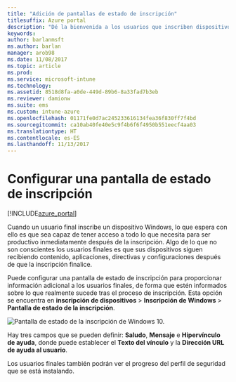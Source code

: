 ```yaml
---
title: "Adición de pantallas de estado de inscripción"
titlesuffix: Azure portal
description: "Dé la bienvenida a los usuarios que inscriben dispositivos Windows 10."
keywords: 
author: barlanmsft
ms.author: barlan
manager: arob98
ms.date: 11/08/2017
ms.topic: article
ms.prod: 
ms.service: microsoft-intune
ms.technology: 
ms.assetid: 8518d8fa-a0de-449d-89b6-8a33fad7b3eb
ms.reviewer: damionw
ms.suite: ems
ms.custom: intune-azure
ms.openlocfilehash: 01171fe0d7ac245233616134fea36f830ff7f4bd
ms.sourcegitcommit: ca10ab40fe40e5c9f4b6f6f4950b551eecf4aa03
ms.translationtype: HT
ms.contentlocale: es-ES
ms.lasthandoff: 11/13/2017
---
```

# <a name="set-up-an-enrollment-status-screen"></a>Configurar una pantalla de estado de inscripción

[!INCLUDE[azure_portal](./includes/azure_portal.md)]

Cuando un usuario final inscribe un dispositivo Windows, lo que espera con ello es que sea capaz de tener acceso a todo lo que necesita para ser productivo inmediatamente después de la inscripción. Algo de lo que no son conscientes los usuarios finales es que sus dispositivos siguen recibiendo contenido, aplicaciones, directivas y configuraciones después de que la inscripción finalice.

Puede configurar una pantalla de estado de inscripción para proporcionar información adicional a los usuarios finales, de forma que estén informados sobre lo que realmente sucede tras el proceso de inscripción. Esta opción se encuentra en **inscripción de dispositivos** > **Inscripción de Windows** > **Pantalla de estado de la inscripción**.

![Pantalla de estado de la inscripción de Windows 10.](./media/win10-enrollment-status-admin-setup.png)

Hay tres campos que se pueden definir: **Saludo**, **Mensaje** e **Hipervínculo de ayuda**, donde puede establecer el **Texto del vínculo** y la **Dirección URL de ayuda al usuario**.

Los usuarios finales también podrán ver el progreso del perfil de seguridad que se está instalando. 
